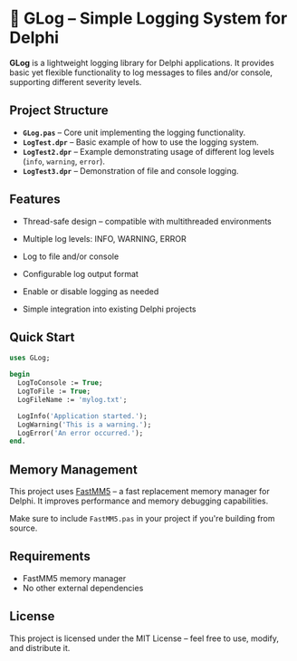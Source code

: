 # 📘 GLog – Simple Logging System for Delphi

**GLog** is a lightweight logging library for Delphi applications. It provides basic yet flexible functionality to log messages to files and/or console, supporting different severity levels.

## Project Structure

- **`GLog.pas`** – Core unit implementing the logging functionality.
- **`LogTest.dpr`** – Basic example of how to use the logging system.
- **`LogTest2.dpr`** – Example demonstrating usage of different log levels (`info`, `warning`, `error`).
- **`LogTest3.dpr`** – Demonstration of file and console logging.

## Features

- Thread-safe design – compatible with multithreaded environments

- Multiple log levels: INFO, WARNING, ERROR
- Log to file and/or console
- Configurable log output format
- Enable or disable logging as needed
- Simple integration into existing Delphi projects

## Quick Start

```pascal
uses GLog;

begin
  LogToConsole := True;
  LogToFile := True;
  LogFileName := 'mylog.txt';

  LogInfo('Application started.');
  LogWarning('This is a warning.');
  LogError('An error occurred.');
end.
```

## Memory Management

This project uses [FastMM5](https://github.com/pleriche/FastMM5) – a fast replacement memory manager for Delphi. It improves performance and memory debugging capabilities.

Make sure to include `FastMM5.pas` in your project if you're building from source.

## Requirements

- FastMM5 memory manager
- No other external dependencies

## License

This project is licensed under the MIT License – feel free to use, modify, and distribute it.
 
